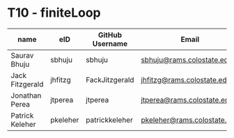 # T10 - finiteLoop

| name         | eID    | GitHub Username | Email                     |
|--------------|--------|-----------------|---------------------------|
| Saurav Bhuju | sbhuju | sbhuju          | sbhuju@rams.colostate.edu |
| Jack Fitzgerald | jhfitzg | FackJitzgerald | jhfitzg@rams.colostate.edu |
| Jonathan Perea | jtperea | jtperea | jtperea@rams.colostate.edu |
| Patrick Keleher| pkeleher| patrickkeleher| pkeleher@rams.colostate.edu|

